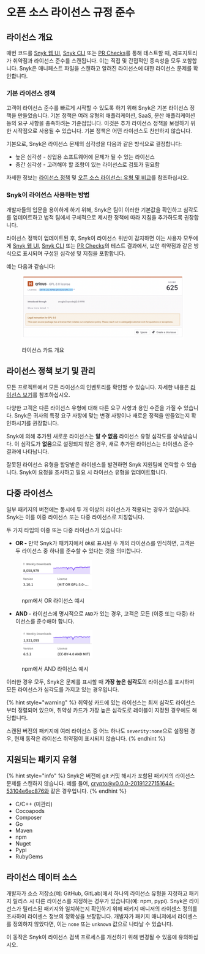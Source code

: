 # 오픈 소스 라이선스 규정 준수

## 라이선스 개요

매번 코드를 [Snyk 웹 UI](../../../getting-started/snyk-web-ui.md), [Snyk CLI](../../../snyk-cli/) 또는 [PR Checks](../../pull-requests/pull-request-checks/)를 통해 테스트할 때, 레포지토리가 취약점과 라이선스 준수를 스캔됩니다. 이는 직접 및 간접적인 종속성을 모두 포함합니다. Snyk은 매니페스트 파일을 스캔하고 알려진 라이선스에 대한 라이선스 문제를 확인합니다.

### 기본 라이선스 정책

고객이 라이선스 준수를 빠르게 시작할 수 있도록 하기 위해 Snyk은 기본 라이선스 정책을 만들었습니다. 기본 정책은 여러 유형의 애플리케이션, SaaS, 분산 애플리케이션 등의 요구 사항을 충족하려는 기준점입니다. 이것은 추가 라이선스 정책을 보정하기 위한 시작점으로 사용될 수 있습니다. 기본 정책은 어떤 라이선스도 찬반하지 않습니다.

기본으로, Snyk은 라이선스 문제의 심각성을 다음과 같은 방식으로 결정합니다:

* 높은 심각성 - 상업용 소프트웨어에 문제가 될 수 있는 라이선스
* 중간 심각성 - 고려해야 할 조항이 있는 라이선스로 검토가 필요함

자세한 정보는 [라이선스 정책](../../../manage-risk/policies/license-policies/) 및 [오픈 소스 라이선스: 유형 및 비교](https://snyk.io/learn/open-source-licenses/)를 참조하십시오.

### Snyk이 라이선스 사용하는 방법

개발자들의 입문을 용이하게 하기 위해, Snyk은 팀이 이러한 기본값을 확인하고 심각도를 업데이트하고 법적 팀에서 구체적으로 제시한 정책에 따라 지침을 추가하도록 권장합니다.

라이선스 정책이 업데이트된 후, Snyk이 라이선스 위반이 감지하면 이는 사용자 모두에게 [Snyk 웹 UI](../../../getting-started/snyk-web-ui.md), [Snyk CLI](../../../snyk-cli/) 또는 [PR Checks](../../pull-requests/pull-request-checks/)의 테스트 결과에서, 보안 취약점과 같은 방식으로 표시되며 구성된 심각성 및 지침을 포함합니다.

예는 다음과 같습니다:

<div align="left"><figure><img src="../../../.gitbook/assets/image5 (2).png" alt=""><figcaption><p>라이선스 카드 개요</p></figcaption></figure></div>

## 라이선스 정책 보기 및 관리

모든 프로젝트에서 모든 라이선스의 인벤토리를 확인할 수 있습니다. 자세한 내용은 [라이선스 보기](../../../manage-risk/reporting/dependencies-and-licenses/view-licenses.md)를 참조하십시오.

다양한 고객은 다른 라이선스 유형에 대해 다른 요구 사항과 용인 수준을 가질 수 있습니다. Snyk은 귀사의 특정 요구 사항에 맞는 변경 사항이나 새로운 정책을 만들었는지 확인하시기를 권장합니다.

Snyk에 의해 추가된 새로운 라이선스는 **알 수 없음** 라이선스 유형 심각도를 상속받습니다. 이 심각도가 **없음**으로 설정되지 않은 경우, 새로 추가된 라이선스는 라이센스 준수 결과에 나타납니다.

잘못된 라이선스 유형을 할당받은 라이센스를 발견하면 Snyk 지원팀에 연락할 수 있습니다. Snyk이 요청을 조사하고 필요 시 라이선스 유형을 업데이트합니다.

## 다중 라이선스

일부 패키지의 버전에는 동시에 두 개 이상의 라이선스가 적용되는 경우가 있습니다. Snyk는 이를 이중 라이선스 또는 다중 라이선스로 지칭합니다.

두 가지 타입의 이중 또는 다중 라이선스가 있습니다:

* **OR -** 만약 Snyk가 패키지에서 `OR`로 표시된 두 개의 라이선스를 인식하면, 고객은 두 라이선스 중 하나를 준수할 수 있다는 것을 의미합니다.

<figure><img src="../../../.gitbook/assets/image (475).png" alt="" width="184"><figcaption><p>npm에서 OR 라이선스 예시</p></figcaption></figure>

* **AND -** 라이선스에 명시적으로 `AND`가 있는 경우, 고객은 모든 (이중 또는 다중) 라이선스를 준수해야 합니다.

<figure><img src="../../../.gitbook/assets/image (4) (1).png" alt="" width="185"><figcaption><p>npm에서 AND 라이선스 예시</p></figcaption></figure>

이러한 경우 모두, Snyk은 문제를 표시할 때 **가장 높은 심각도**의 라이선스를 표시하며 모든 라이선스가 심각도를 가지고 있는 경우입니다.

{% hint style="warning" %}
취약성 카드에 있는 라이선스는 최저 심각도 라이선스부터 정렬되어 있으며, 취약성 카드가 가장 높은 심각도로 레이블이 지정된 경우에도 해당합니다.

스캔된 버전의 패키지에 여러 라이선스 중 어느 하나도 `severity:none`으로 설정된 경우, 현재 동작은 라이선스 취약점이 표시되지 않습니다.
{% endhint %}

## **지원되는 패키지 유형**

{% hint style="info" %}
Snyk은 버전에 git 커밋 해시가 포함된 패키지의 라이선스 문제를 스캔하지 않습니다. 예를 들어, crypto@v0.0.0-20191227151644-53104e6ec876와 같은 경우입니다.
{% endhint %}

* C/C++ (미관리)
* Cocoapods
* Composer
* Go
* Maven
* npm
* Nuget
* Pypi
* RubyGems

## 라이선스 데이터 소스

개발자가 소스 저장소(예: GitHub, GitLab)에서 하나의 라이선스 유형을 지정하고 패키지 릴리스 시 다른 라이선스를 지정하는 경우가 있습니다(예: npm, pypi). Snyk은 라이선스가 릴리스된 패키지와 일치하는지 확인하기 위해 패키지 매니저의 라이센스 정의를 조사하여 라이센스 정보의 정확성을 보장합니다. 개발자가 패키지 매니저에서 라이센스를 정의하지 않았다면, 이는 `none` 또는 `unknown` 값으로 나타날 수 있습니다.

이 동작은 Snyk이 라이선스 검색 프로세스를 개선하기 위해 변경될 수 있음에 유의하십시오.

